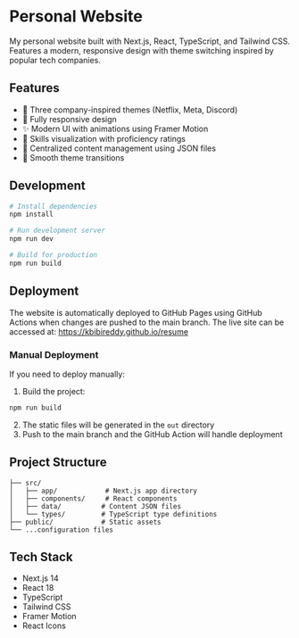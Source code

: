 # Personal Website

My personal website built with Next.js, React, TypeScript, and Tailwind CSS. Features a modern, responsive design with theme switching inspired by popular tech companies.

## Features

- 🎨 Three company-inspired themes (Netflix, Meta, Discord)
- 📱 Fully responsive design
- ✨ Modern UI with animations using Framer Motion
- 🎯 Skills visualization with proficiency ratings
- 📄 Centralized content management using JSON files
- 🌙 Smooth theme transitions

## Development

```bash
# Install dependencies
npm install

# Run development server
npm run dev

# Build for production
npm run build
```

## Deployment

The website is automatically deployed to GitHub Pages using GitHub Actions when changes are pushed to the main branch. The live site can be accessed at: https://kbibireddy.github.io/resume

### Manual Deployment

If you need to deploy manually:

1. Build the project:
```bash
npm run build
```

2. The static files will be generated in the `out` directory
3. Push to the main branch and the GitHub Action will handle deployment

## Project Structure

```
├── src/
│   ├── app/            # Next.js app directory
│   ├── components/     # React components
│   ├── data/          # Content JSON files
│   └── types/         # TypeScript type definitions
├── public/            # Static assets
└── ...configuration files
```

## Tech Stack

- Next.js 14
- React 18
- TypeScript
- Tailwind CSS
- Framer Motion
- React Icons 